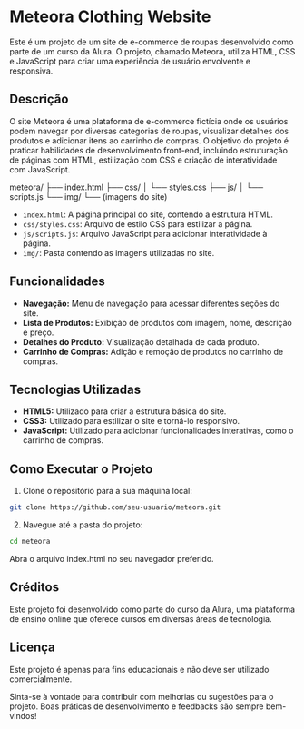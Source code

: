 # Meteora Clothing Website

Este é um projeto de um site de e-commerce de roupas desenvolvido como parte de um curso da Alura. O projeto, chamado Meteora, utiliza HTML, CSS e JavaScript para criar uma experiência de usuário envolvente e responsiva.

## Descrição

O site Meteora é uma plataforma de e-commerce fictícia onde os usuários podem navegar por diversas categorias de roupas, visualizar detalhes dos produtos e adicionar itens ao carrinho de compras. O objetivo do projeto é praticar habilidades de desenvolvimento front-end, incluindo estruturação de páginas com HTML, estilização com CSS e criação de interatividade com JavaScript.

meteora/
├── index.html
├── css/
│ └── styles.css
├── js/
│ └── scripts.js
└── img/
└── (imagens do site)

- `index.html`: A página principal do site, contendo a estrutura HTML.
- `css/styles.css`: Arquivo de estilo CSS para estilizar a página.
- `js/scripts.js`: Arquivo JavaScript para adicionar interatividade à página.
- `img/`: Pasta contendo as imagens utilizadas no site.

## Funcionalidades

- **Navegação:** Menu de navegação para acessar diferentes seções do site.
- **Lista de Produtos:** Exibição de produtos com imagem, nome, descrição e preço.
- **Detalhes do Produto:** Visualização detalhada de cada produto.
- **Carrinho de Compras:** Adição e remoção de produtos no carrinho de compras.

## Tecnologias Utilizadas

- **HTML5:** Utilizado para criar a estrutura básica do site.
- **CSS3:** Utilizado para estilizar o site e torná-lo responsivo.
- **JavaScript:** Utilizado para adicionar funcionalidades interativas, como o carrinho de compras.

## Como Executar o Projeto

1. Clone o repositório para a sua máquina local:
```sh
git clone https://github.com/seu-usuario/meteora.git
```

2. Navegue até a pasta do projeto:
```sh
cd meteora
```

Abra o arquivo index.html no seu navegador preferido.

## Créditos
Este projeto foi desenvolvido como parte do curso da Alura, uma plataforma de ensino online que oferece cursos em diversas áreas de tecnologia.

## Licença
Este projeto é apenas para fins educacionais e não deve ser utilizado comercialmente.

Sinta-se à vontade para contribuir com melhorias ou sugestões para o projeto. Boas práticas de desenvolvimento e feedbacks são sempre bem-vindos!
